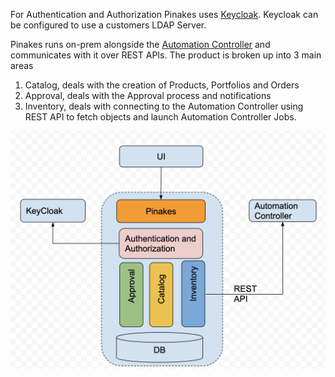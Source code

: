 For Authentication and Authorization Pinakes uses [Keycloak](https://github.com/chambridge/galaxy_ng/tree/poc-keycloak-py-social). Keycloak can be configured to use a customers LDAP Server.


Pinakes runs on-prem alongside the [Automation Controller](https://www.ansible.com/products/controller) and communicates with it over REST APIs. The product is broken up into 3 main areas

 1. Catalog, deals with the creation of Products, Portfolios and Orders
 2. Approval, deals with the Approval process and notifications
 3. Inventory, deals with connecting to the Automation Controller using REST API to fetch objects and launch Automation Controller Jobs.

![Alt UsingUploadService](./pinakes.png?raw=true)
